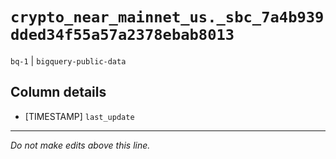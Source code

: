 # `crypto_near_mainnet_us._sbc_7a4b939dded34f55a57a2378ebab8013`
`bq-1` | `bigquery-public-data`

## Column details
* [TIMESTAMP] `last_update`

-------------------------------------------------------------------------------
*Do not make edits above this line.*
